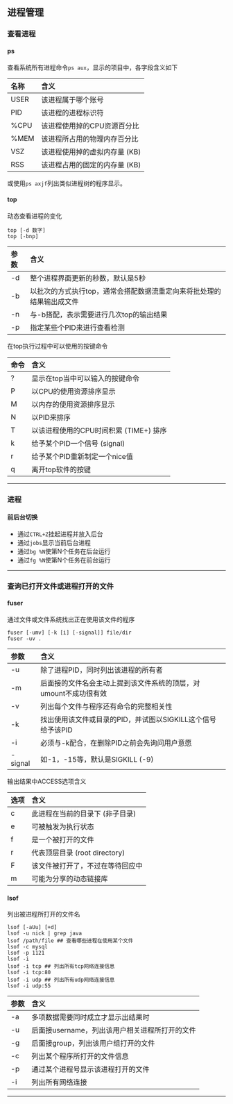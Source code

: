 ## 进程管理

### 查看进程
#### ps
查看系统所有进程命令`ps aux`，显示的项目中，各字段含义如下

名称|含义
:--|:--
USER|该进程属于哪个账号
PID|该进程的进程标识符
%CPU|该进程使用掉的CPU资源百分比
%MEM|该进程所占用的物理内存百分比
VSZ|该进程使用掉的虚拟内存量 (KB)
RSS|该进程占用的固定的内存量 (KB)

或使用`ps axjf`列出类似进程树的程序显示。


#### top
动态查看进程的变化
```
top [-d 数字]
top [-bnp]
```

参数|含义
:--|:--
-d|整个进程界面更新的秒数，默认是5秒
-b|以批次的方式执行top，通常会搭配数据流重定向来将批处理的结果输出成文件
-n|与-b搭配，表示需要进行几次top的输出结果
-p|指定某些个PID来进行查看检测

在top执行过程中可以使用的按键命令

命令|含义
:--|:--
?|显示在top当中可以输入的按键命令
P|以CPU的使用资源排序显示
M|以内存的使用资源排序显示
N|以PID来排序
T|以该进程使用的CPU时间积累 (TIME+) 排序
k|给予某个PID一个信号 (signal)
r|给予某个PID重新制定一个nice值
q|离开top软件的按键

***

### 进程
#### 前后台切换
* 通过`CTRL+Z`挂起进程并放入后台
* 通过`jobs`显示当前后台进程
* 通过`bg %N`使第N个任务在后台运行
* 通过`fg %N`使第N个任务在前台运行

***

### 查询已打开文件或进程打开的文件
#### fuser
通过文件或文件系统找出正在使用该文件的程序
```
fuser [-umv] [-k [i] [-signal]] file/dir
fuser -uv .
```

参数|含义
:--|:--
-u|除了进程PID，同时列出该进程的所有者
-m|后面接的文件名会主动上提到该文件系统的顶层，对umount不成功很有效
-v|列出每个文件与程序还有命令的完整相关性
-k|找出使用该文件或目录的PID，并试图以SIGKILL这个信号给予该PID
-i|必须与-k配合，在删除PID之前会先询问用户意愿
-signal|如-1，-15等，默认是SIGKILL (-9)

输出结果中ACCESS选项含义

选项|含义
:--|:--
c|此进程在当前的目录下 (非子目录)
e|可被触发为执行状态
f|是一个被打开的文件
r|代表顶层目录 (root directory)
F|该文件被打开了，不过在等待回应中
m|可能为分享的动态链接库

#### lsof
列出被进程所打开的文件名
```
lsof [-aUu] [+d]
lsof -u nick | grep java
lsof /path/file ## 查看哪些进程在使用某个文件
lsof -c mysql
lsof -p 1121
lsof -i
lsof -i tcp ## 列出所有tcp网络连接信息
lsof -i tcp:80
lsof -i udp ## 列出所有udp网络连接信息
lsof -i udp:55
```

参数|含义
:--|:--
-a|多项数据需要同时成立才显示出结果时
-u|后面接username，列出该用户相关进程所打开的文件
-g|后面接group，列出该用户组打开的文件
-c|列出某个程序所打开的文件信息
-p|通过某个进程号显示该进程打开的文件
-i|列出所有网络连接


***

